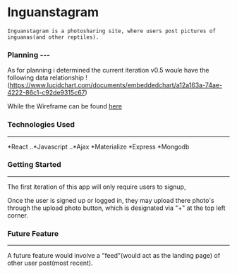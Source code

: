 # Inguanstagram
    Inguanstagram is a photosharing site, where users post pictures of inguanas(and other reptiles).

### Planning ---
As for planning i determined the current iteration v0.5 woule have the following data relationship !(https://www.lucidchart.com/documents/embeddedchart/a12a163a-74ae-4222-86c1-c92de9315c67)

While the Wireframe can be found [here](https://www.figma.com/file/G7tU7sUVpKv5XuszG0NEpkUb/Untitled?node-id=5%3A3)

### Technologies Used
---
*React
..*Javascript
..*Ajax
*Materialize
*Express
*Mongodb

### Getting Started
---
The first iteration of this app will  only require users to signup, 

Once the user is signed up or logged in, they
may upload there photo's through the upload photo button, which is designated via "+" at the top left corner.

### Future Feature
---
A future feature would involve a "feed"(would act as the landing page) of other user post(most recent).